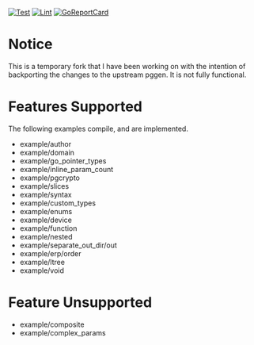 [![Test](https://github.com/robbert229/pggen/workflows/Test/badge.svg)](https://github.com/robbert229/pggen/actions?query=workflow%3ATest) 
[![Lint](https://github.com/robbert229/pggen/workflows/Lint/badge.svg)](https://github.com/robbert229/pggen/actions?query=workflow%3ALint) 
[![GoReportCard](https://goreportcard.com/badge/github.com/robbert229/pggen)](https://goreportcard.com/report/github.com/robbert229/pggen)

# Notice

This is a temporary fork that I have been working on with the intention of 
backporting the changes to the upstream pggen. It is not fully functional.

# Features Supported

The following examples compile, and are implemented.

* example/author
* example/domain
* example/go_pointer_types
* example/inline_param_count
* example/pgcrypto
* example/slices
* example/syntax
* example/custom_types
* example/enums
* example/device
* example/function
* example/nested
* example/separate_out_dir/out
* example/erp/order
* example/ltree
* example/void

# Feature Unsupported

* example/composite
* example/complex_params